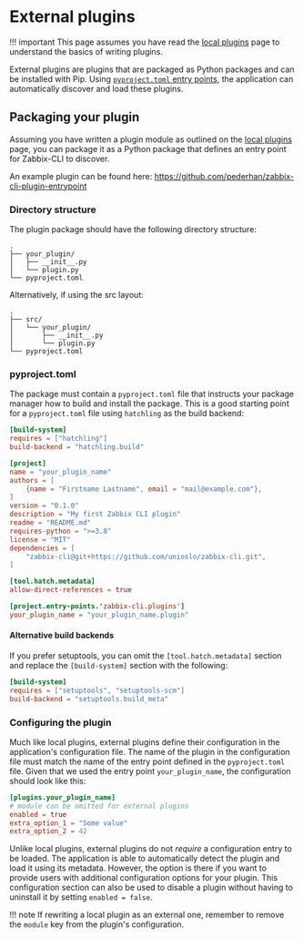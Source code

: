 # External plugins

!!! important
    This page assumes you have read the [local plugins](./local-plugins.md) page to understand the basics of writing plugins.

External plugins are plugins that are packaged as Python packages and can be installed with Pip. Using [`pyproject.toml` entry points](https://packaging.python.org/en/latest/specifications/entry-points/), the application can automatically discover and load these plugins.

## Packaging your plugin

Assuming you have written a plugin module as outlined on the [local plugins](./local-plugins.md) page, you can package it as a Python package that defines an entry point for Zabbix-CLI to discover.

An example plugin can be found here: <https://github.com/pederhan/zabbix-cli-plugin-entrypoint>

### Directory structure

The plugin package should have the following directory structure:

```plaintext
.
├── your_plugin/
│   ├── __init__.py
│   └── plugin.py
└── pyproject.toml
```

Alternatively, if using the src layout:

```plaintext
.
├── src/
│   └── your_plugin/
│       ├── __init__.py
│       └── plugin.py
└── pyproject.toml
```

### pyproject.toml

The package must contain a `pyproject.toml` file that instructs your package manager how to build and install the package. This is a good starting point for a `pyproject.toml` file using `hatchling` as the build backend:

```toml
[build-system]
requires = ["hatchling"]
build-backend = "hatchling.build"

[project]
name = "your_plugin_name"
authors = [
    {name = "Firstname Lastname", email = "mail@example.com"},
]
version = "0.1.0"
description = "My first Zabbix CLI plugin"
readme = "README.md"
requires-python = ">=3.8"
license = "MIT"
dependencies = [
    "zabbix-cli@git+https://github.com/unioslo/zabbix-cli.git",
]

[tool.hatch.metadata]
allow-direct-references = true

[project.entry-points.'zabbix-cli.plugins']
your_plugin_name = "your_plugin_name.plugin"
```

#### Alternative build backends

If you prefer setuptools, you can omit the `[tool.hatch.metadata]` section and replace the `[build-system]` section with the following:

```toml
[build-system]
requires = ["setuptools", "setuptools-scm"]
build-backend = "setuptools.build_meta"
```

### Configuring the plugin

Much like local plugins, external plugins define their configuration in the application's configuration file. The name of the plugin in the configuration file must match the name of the entry point defined in the `pyproject.toml` file. Given that we used the entry point `your_plugin_name`, the configuration should look like this:

```toml
[plugins.your_plugin_name]
# module can be omitted for external plugins
enabled = true
extra_option_1 = "Some value"
extra_option_2 = 42
```

Unlike local plugins, external plugins do not _require_ a configuration entry to be loaded. The application is able to automatically detect the plugin and load it using its metadata.
However, the option is there if you want to provide users with additional configuration options for your plugin. This configuration section can also be used to disable a plugin without having to uninstall it by setting `enabled = false`.

!!! note
    If rewriting a local plugin as an external one, remember to remove the `module` key from the plugin's configuration.
